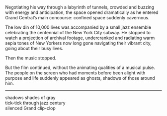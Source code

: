 Negotiating his way through a labyrinth of tunnels, crowded and buzzing with energy and anticipation, the space opened dramatically as he entered Grand Central’s main concourse: confined space suddenly cavernous.  

The low din of 10,000 lives was accompanied by a small jazz ensemble celebrating the centennial of the New York City subway. He stopped to watch a projection of archival footage, undercranked and radiating warm sepia tones of New Yorkers now long gone navigating their vibrant city, going about their busy lives.  

Then the music stopped.  

But the film continued, without the animating qualities of a musical pulse. The people on the screen who had moments before been alight with purpose and life suddenly appeared as ghosts, shadows of those around him.  

---

shadows shades of gray  
tick-tick through jazz century  
silenced Grand clip-clop  
